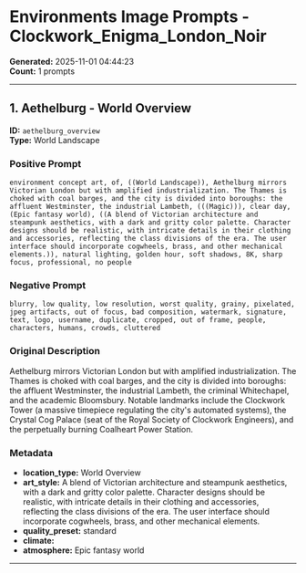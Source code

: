 # Environments Image Prompts - Clockwork_Enigma_London_Noir

**Generated:** 2025-11-01 04:44:23  
**Count:** 1 prompts

---

## 1. Aethelburg - World Overview

**ID:** `aethelburg_overview`  
**Type:** World Landscape  

### Positive Prompt

```
environment concept art, of, ((World Landscape)), Aethelburg mirrors Victorian London but with amplified industrialization. The Thames is choked with coal barges, and the city is divided into boroughs: the affluent Westminster, the industrial Lambeth, (((Magic))), clear day, (Epic fantasy world), ((A blend of Victorian architecture and steampunk aesthetics, with a dark and gritty color palette. Character designs should be realistic, with intricate details in their clothing and accessories, reflecting the class divisions of the era. The user interface should incorporate cogwheels, brass, and other mechanical elements.)), natural lighting, golden hour, soft shadows, 8K, sharp focus, professional, no people
```

### Negative Prompt

```
blurry, low quality, low resolution, worst quality, grainy, pixelated, jpeg artifacts, out of focus, bad composition, watermark, signature, text, logo, username, duplicate, cropped, out of frame, people, characters, humans, crowds, cluttered
```

### Original Description

Aethelburg mirrors Victorian London but with amplified industrialization. The Thames is choked with coal barges, and the city is divided into boroughs: the affluent Westminster, the industrial Lambeth, the criminal Whitechapel, and the academic Bloomsbury. Notable landmarks include the Clockwork Tower (a massive timepiece regulating the city's automated systems), the Crystal Cog Palace (seat of the Royal Society of Clockwork Engineers), and the perpetually burning Coalheart Power Station.

### Metadata

- **location_type:** World Overview
- **art_style:** A blend of Victorian architecture and steampunk aesthetics, with a dark and gritty color palette. Character designs should be realistic, with intricate details in their clothing and accessories, reflecting the class divisions of the era. The user interface should incorporate cogwheels, brass, and other mechanical elements.
- **quality_preset:** standard
- **climate:** 
- **atmosphere:** Epic fantasy world

---

